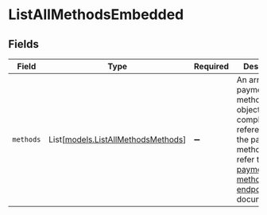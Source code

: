 # ListAllMethodsEmbedded


## Fields

| Field                                                                                                                                                            | Type                                                                                                                                                             | Required                                                                                                                                                         | Description                                                                                                                                                      |
| ---------------------------------------------------------------------------------------------------------------------------------------------------------------- | ---------------------------------------------------------------------------------------------------------------------------------------------------------------- | ---------------------------------------------------------------------------------------------------------------------------------------------------------------- | ---------------------------------------------------------------------------------------------------------------------------------------------------------------- |
| `methods`                                                                                                                                                        | List[[models.ListAllMethodsMethods](../models/listallmethodsmethods.md)]                                                                                         | :heavy_minus_sign:                                                                                                                                               | An array of payment method objects. For a complete reference of the payment method object, refer to the [Get payment method endpoint](get-method) documentation. |